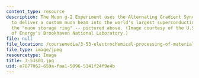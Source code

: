 ```yaml
---
content_type: resource
description: The Muon g-2 Experiment uses the Alternating Gradient Synchrotron (AGS)
  to deliver a custom muon beam into the world's largest superconducting magnet --
  the "muon storage ring" -- pictured above. (Image courtesy of the U.S. Department
  of Energy's Brookhaven National Laboratory.)
file: null
file_location: /coursemedia/3-53-electrochemical-processing-of-materials-spring-2001/e7877062659afaa150965141f24f9e4b_3-53s01.jpg
file_type: image/jpeg
resourcetype: Image
title: 3-53s01.jpg
uid: e7877062-659a-faa1-5096-5141f24f9e4b
---
```

